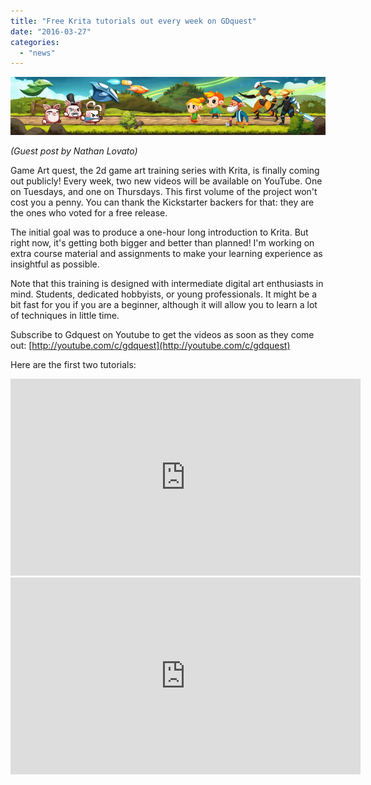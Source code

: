 ```yaml
---
title: "Free Krita tutorials out every week on GDquest"
date: "2016-03-27"
categories: 
  - "news"
---
```


![gaq-vol1-banner-800](images/gaq-vol1-banner-800.jpg)

_(Guest post by Nathan Lovato)_

Game Art quest, the 2d game art training series with Krita, is finally coming out publicly! Every week, two new videos will be available on YouTube. One on Tuesdays, and one on Thursdays. This first volume of the project won't cost you a penny. You can thank the Kickstarter backers for that: they are the ones who voted for a free release.

The initial goal was to produce a one-hour long introduction to Krita. But right now, it's getting both bigger and better than planned! I'm working on extra course material and assignments to make your learning experience as insightful as possible.

Note that this training is designed with intermediate digital art enthusiasts in mind. Students, dedicated hobbyists, or young professionals. It might be a bit fast for you if you are a beginner, although it will allow you to learn a lot of techniques in little time.

Subscribe to Gdquest on Youtube to get the videos as soon as they come out: [http://youtube.com/c/gdquest](http://youtube.com/c/gdquest)

Here are the first two tutorials:

<iframe width="560" height="315" src="https://www.youtube.com/embed/Uc5H1ZjuQ4w" frameborder="h&quot;0&quot;" allowfullscreen></iframe>

<iframe width="560" height="315" src="https://www.youtube.com/embed/8dMunUR7aaw" frameborder="0" allowfullscreen></iframe>
